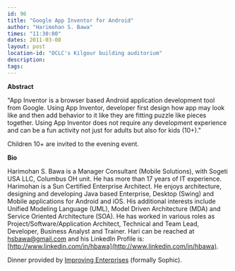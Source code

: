 ```yaml
---
id: 96
title: "Google App Inventor for Android"
author: "Harimohan S. Bawa"
times: "11:30:00"
dates: 2011-03-08
layout: post
location-id: "OCLC's Kilgour building auditorium"  
description: 
tags: 
---
```

 **Abstract**

"App Inventor is a browser based Android application development tool from Google. Using App Inventor, developer first design how app may look like and then add behavior to it like they are fitting puzzle like pieces together. Using App Inventor does not require any development experience and can be a fun activity not just for adults but also for kids (10+)."

Children 10+ are invited to the evening event.

**Bio**

Harimohan S. Bawa is a Manager Consultant (Mobile Solutions), with Sogeti USA LLC, Columbus OH unit. He has more than 17 years of IT experience. Harimohan is a Sun Certified Enterprise Architect. He enjoys architecture, designing and developing Java based Enterprise, Desktop (Swing) and Mobile applications for Android and iOS. His additional interests include Unified Modeling Language (UML), Model Driven Architecture (MDA) and Service Oriented Architecture (SOA). He has worked in various roles as Project/Software/Application Architect, Technical and Team Lead, Developer, Business Analyst and Trainer. Hari can be reached at hsbawa@gmail.com and his LinkedIn Profile is: [http://www.linkedin.com/in/hbawa](http://www.linkedin.com/in/hbawa).

Dinner provided by [Improving Enterprises](http://www.improvingenterprises.com) (formally Sophic).

